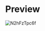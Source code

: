 # Preview
![N2hFzTpc6f](https://user-images.githubusercontent.com/85787109/137647840-91ceae23-f2f7-4c6b-883c-6c2a798bc7d4.gif)
